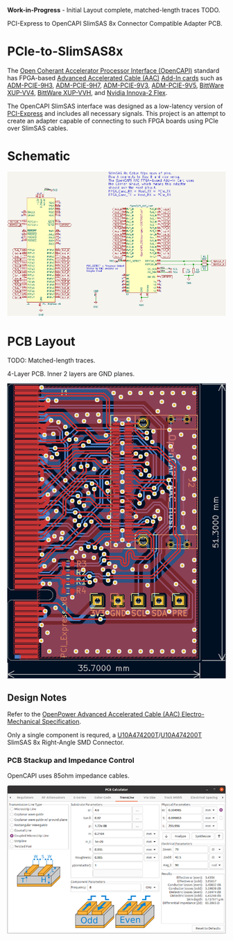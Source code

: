 **Work-in-Progress** - Initial Layout complete, matched-length traces TODO.

PCI-Express to OpenCAPI SlimSAS 8x Connector Compatible Adapter PCB.

# PCIe-to-SlimSAS8x

The [Open Coherant Accelerator Processor Interface (OpenCAPI)](https://opencapi.org/wp-content/uploads/2022/07/OpenCAPI-Overview.pdf) standard has FPGA-based [Advanced Accelerated Cable (AAC)](https://files.openpower.foundation/s/xSQPe6ypoakKQdq/download/25Gbps-spec-20171108.pdf) [Add-In cards](https://opencapi.org/wp-content/uploads/2018/12/OpenCAPI-Tech-SC18-Exhibitor-Forum.pdf) such as [ADM-PCIE-9H3](https://www.alpha-data.com/product/adm-pcie-9h3/), [ADM-PCIE-9H7](https://www.alpha-data.com/alpha-data-release-adm-pcie-9h7-data-center-board-with-xilinx-virtex-ultrascale-hbm-fpga/), [ADM-PCIE-9V3](https://www.alpha-data.com/product/adm-pcie-9v3/), [ADM-PCIE-9V5](https://www.alpha-data.com/product/adm-pcie-9v5/), [BittWare XUP-VV4](https://www.bittware.com/fpga/xup-vv4/), [BittWare XUP-VVH](https://www.bittware.com/fpga/xup-vvh/), and [Nvidia Innova-2 Flex](https://www.nvidia.com/en-us/networking/ethernet/innova-2-flex/).

The OpenCAPI SlimSAS interface was designed as a low-latency version of [PCI-Express](https://en.wikipedia.org/wiki/PCI_Express) and includes all necessary signals. This project is an attempt to create an adapter capable of connecting to such FPGA boards using PCIe over SlimSAS cables.




# Schematic

![PCIe-to-SlimSAS 8x Schematic](img/PCIe-to-SlimSAS8x_Schematic.png)




# PCB Layout

TODO: Matched-length traces.

4-Layer PCB. Inner 2 layers are GND planes.

![PCIe-to-SlimSAS 8x Layout](img/PCIe-to-SlimSAS8x_Layout.png)




## Design Notes

Refer to the [OpenPower Advanced Accelerated Cable (AAC) Electro-Mechanical Specification](https://files.openpower.foundation/s/xSQPe6ypoakKQdq/download/25Gbps-spec-20171108.pdf).

Only a single component is requred, a [U10A474200T](https://www.digikey.com/en/products/detail/amphenol-cs-commercial-products/U10A474200T/14632855)/[U10A474200T](https://www.digikey.com/en/products/detail/amphenol-cs-commercial-products/U10A474200T/14632855) SlimSAS 8x Right-Angle SMD Connector.




### PCB Stackup and Impedance Control

OpenCAPI uses 85ohm impedance cables.

![85ohm Impedance in KiCad Calculator](img/PCB_85ohm_Impedance_on_0.21mm_PR7628.png)

